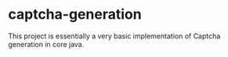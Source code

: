 # captcha-generation
This project is essentially a very basic implementation of Captcha generation in core java.
